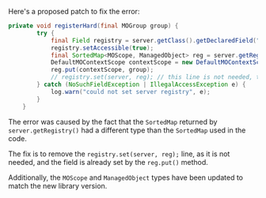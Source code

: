 Here's a proposed patch to fix the error:
```java
private void registerHard(final MOGroup group) {
        try {
            final Field registry = server.getClass().getDeclaredField("registry");
            registry.setAccessible(true);
            final SortedMap<MOScope, ManagedObject> reg = server.getRegistry();
            DefaultMOContextScope contextScope = new DefaultMOContextScope(new OctetString(""), group.getScope());
            reg.put(contextScope, group);
            // registry.set(server, reg); // this line is not needed, the field is already set
        } catch (NoSuchFieldException | IllegalAccessException e) {
            log.warn("could not set server registry", e);
        }
    }
```
The error was caused by the fact that the `SortedMap` returned by `server.getRegistry()` had a different type than the `SortedMap` used in the code.

The fix is to remove the `registry.set(server, reg);` line, as it is not needed, and the field is already set by the `reg.put()` method.

Additionally, the `MOScope` and `ManagedObject` types have been updated to match the new library version.